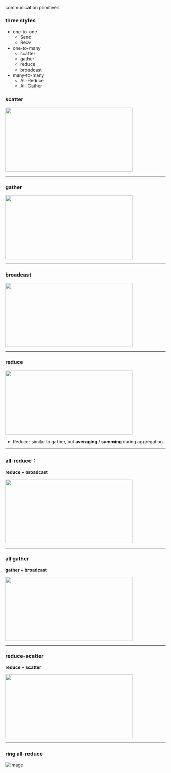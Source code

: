 communication primitives

### three styles
- one-to-one
  - Send
  - Recv
- one-to-many
  - scatter
  - gather
  - reduce
  - broadcast
- many-to-many
  - All-Reduce
  - All-Gather

### **scatter**
<img src="https://github.com/hinswhale/AI-Learning/assets/22999866/533f3030-36ef-43b8-9ea9-c8f80de61638" style="width: 400px; height: 200px;">

---

### **gather**
<img src="https://github.com/hinswhale/AI-Learning/assets/22999866/2fc341da-1798-461d-b59e-3db5bd064235" style="width: 400px; height: 200px;">

---

### **broadcast**
<img src="https://github.com/hinswhale/AI-Learning/assets/22999866/172f3dbe-ae16-4629-8122-9df646d48287" style="width: 400px; height: 200px;">

---

### **reduce**
<img src="https://github.com/hinswhale/AI-Learning/assets/22999866/93d6e05e-6448-4488-ad8e-f32da7bf853c" style="width: 400px; height: 200px;">

- Reduce: similar to gather, but **averaging** / **summing** during aggregation.
---

### **all-reduce：**
**reduce + broadcast**

<img src="https://github.com/hinswhale/AI-Learning/assets/22999866/9dffff51-00a0-4692-ac1d-a5a0a267533b" style="width: 400px; height: 200px;">

---

### **all gather**
**gather + broadcast**

<img src="https://github.com/hinswhale/AI-Learning/assets/22999866/0078f6ce-6f00-4bf0-a25a-9d1e7ef0e78e" style="width: 400px; height: 200px;">

---

### **reduce-scatter**
**reduce + scatter**

<img src="https://github.com/hinswhale/AI-Learning/assets/22999866/35583f43-04ed-4e28-858d-ac757f4522cc" style="width: 400px; height: 200px;">


---
### ring all-reduce
![image](https://github.com/user-attachments/assets/5e596151-fca2-4492-96bd-813eb58c80df)


